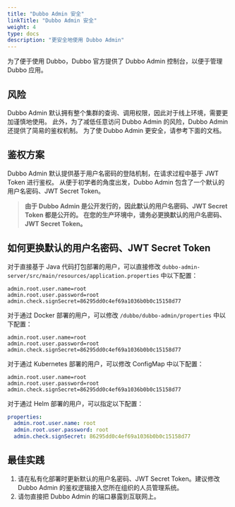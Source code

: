 ```yaml
---
title: "Dubbo Admin 安全"
linkTitle: "Dubbo Admin 安全"
weight: 4
type: docs
description: "更安全地使用 Dubbo Admin"
---
```


为了便于使用 Dubbo，Dubbo 官方提供了 Dubbo Admin 控制台，以便于管理 Dubbo 应用。

## 风险

Dubbo Admin 默认拥有整个集群的查询、调用权限，因此对于线上环境，需要更加谨慎地使用。
此外，为了减低任意访问 Dubbo Admin 的风险，Dubbo Admin 还提供了简易的鉴权机制。
为了使 Dubbo Admin 更安全，请参考下面的文档。

## 鉴权方案

Dubbo Admin 默认提供基于用户名密码的登陆机制，在请求过程中基于 JWT Token 进行鉴权。
从便于初学者的角度出发，Dubbo Admin 包含了一个默认的用户名密码、JWT Secret Token。

> **由于 Dubbo Admin 是公开发行的，因此默认的用户名密码、JWT Secret Token 都是公开的。
在您的生产环境中，请务必更换默认的用户名密码、JWT Secret Token。**

## 如何更换默认的用户名密码、JWT Secret Token

对于直接基于 Java 代码打包部署的用户，可以直接修改 `dubbo-admin-server/src/main/resources/application.properties` 中以下配置：

```properties
admin.root.user.name=root
admin.root.user.password=root
admin.check.signSecret=86295dd0c4ef69a1036b0b0c15158d77
```

对于通过 Docker 部署的用户，可以修改 `/dubbo/dubbo-admin/properties` 中以下配置：

```properties
admin.root.user.name=root
admin.root.user.password=root
admin.check.signSecret=86295dd0c4ef69a1036b0b0c15158d77
```

对于通过 Kubernetes 部署的用户，可以修改 ConfigMap 中以下配置：

```properties
admin.root.user.name=root
admin.root.user.password=root
admin.check.signSecret=86295dd0c4ef69a1036b0b0c15158d77
```

对于通过 Helm 部署的用户，可以指定以下配置：

```yaml
properties:
  admin.root.user.name: root
  admin.root.user.password: root
  admin.check.signSecret: 86295dd0c4ef69a1036b0b0c15158d77
```

## 最佳实践

1. 请在私有化部署时更新默认的用户名密码、JWT Secret Token。建议修改 Dubbo Admin 的鉴权逻辑接入您所在组织的人员管理系统。
2. 请勿直接把 Dubbo Admin 的端口暴露到互联网上。
